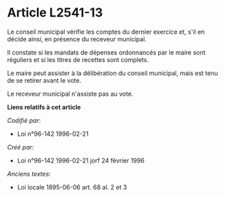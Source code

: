 # Article L2541-13

Le conseil municipal vérifie les comptes du dernier exercice et, s'il en décide ainsi, en présence du receveur municipal.

Il constate si les mandats de dépenses ordonnancés par le maire sont réguliers et si les titres de recettes sont complets.

Le maire peut assister à la délibération du conseil municipal, mais est tenu de se retirer avant le vote.

Le receveur municipal n'assiste pas au vote.

**Liens relatifs à cet article**

_Codifié par_:

  - Loi n°96-142 1996-02-21

_Créé par_:

  - Loi n°96-142 1996-02-21 jorf 24 février 1996

_Anciens textes_:

  - Loi locale 1895-06-06 art. 68 al. 2 et 3

